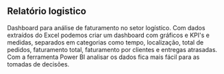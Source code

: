 ## Relatório logistico 
Dashboard para análise de faturamento no setor logístico. 
Com dados extraídos do Excel podemos criar um dashboard com gráficos e KPI's e medidas, separados em categorias como tempo, localização, total de pedidos, faturamento total, faturamento por clientes e entregas atrasadas. 
Com a ferramenta Power BI analisar os dados fica mais fácil para as tomadas de decisões.
